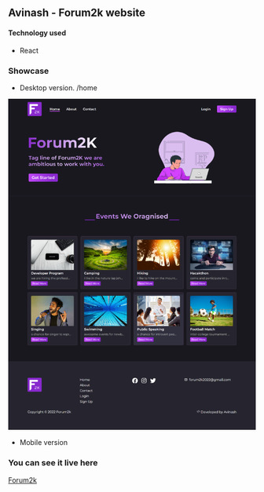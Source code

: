 ## Avinash - Forum2k website


#### Technology used

* React

### Showcase

* Desktop version.
/home
<img src="showcase/Forum-2k home.png" />

* Mobile version

### You can see it live here
 [Forum2k](https://forum2k-2022.web.app/)

